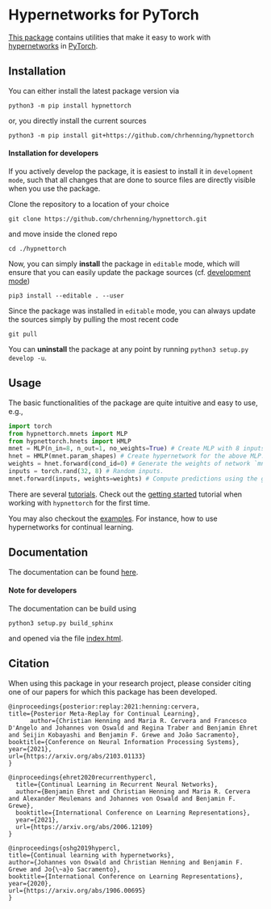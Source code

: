 # Hypernetworks for PyTorch

[This package](https://hypnettorch.readthedocs.io) contains utilities that make it easy to work with [hypernetworks](https://arxiv.org/abs/1609.09106) in [PyTorch](https://pytorch.org/).

## Installation

You can either install the latest package version via

```
python3 -m pip install hypnettorch
```

or, you directly install the current sources

```
python3 -m pip install git+https://github.com/chrhenning/hypnettorch
```

#### Installation for developers

If you actively develop the package, it is easiest to install it in `development mode`, such that all changes that are done to source files are directly visible when you use the package.

Clone the repository to a location of your choice

```
git clone https://github.com/chrhenning/hypnettorch.git
```

and move inside the cloned repo

```
cd ./hypnettorch
```

Now, you can simply **install** the package in `editable` mode, which will ensure that you can easily update the package sources (cf. [development mode](https://setuptools.readthedocs.io/en/latest/userguide/development_mode.html))

```
pip3 install --editable . --user
```

Since the package was installed in `editable` mode, you can always update the sources simply by pulling the most recent code

```
git pull
```

You can **uninstall** the package at any point by running `python3 setup.py develop -u`.

## Usage

The basic functionalities of the package are quite intuitive and easy to use, e.g.,

```python
import torch
from hypnettorch.mnets import MLP
from hypnettorch.hnets import HMLP
mnet = MLP(n_in=8, n_out=1, no_weights=True) # Create MLP with 8 inputs and 1 output.
hnet = HMLP(mnet.param_shapes) # Create hypernetwork for the above MLP.
weights = hnet.forward(cond_id=0) # Generate the weights of network `mnet`.
inputs = torch.rand(32, 8) # Random inputs.
mnet.forward(inputs, weights=weights) # Compute predictions using the generated weights.
```

There are several [tutorials](https://github.com/chrhenning/hypnettorch/tree/master/hypnettorch/tutorials). Check out the [getting started](https://github.com/chrhenning/hypnettorch/blob/master/hypnettorch/tutorials/getting_started.ipynb) tutorial when working with ``hypnettorch`` for the first time.

You may also checkout the [examples](https://hypnettorch.readthedocs.io/en/latest/examples.html). For instance, how to use hypernetworks for continual learning.

## Documentation

The documentation can be found [here](https://hypnettorch.readthedocs.io).

#### Note for developers

The documentation can be build using 

```
python3 setup.py build_sphinx
```

and opened via the file [index.html](docs/html/index.html).

## Citation

When using this package in your research project, please consider citing one of our papers for which this package has been developed.

```
@inproceedings{posterior:replay:2021:henning:cervera,
title={Posterior Meta-Replay for Continual Learning}, 
      author={Christian Henning and Maria R. Cervera and Francesco D'Angelo and Johannes von Oswald and Regina Traber and Benjamin Ehret and Seijin Kobayashi and Benjamin F. Grewe and João Sacramento},
booktitle={Conference on Neural Information Processing Systems},
year={2021},
url={https://arxiv.org/abs/2103.01133}
}
```

```
@inproceedings{ehret2020recurrenthypercl,
  title={Continual Learning in Recurrent Neural Networks},
  author={Benjamin Ehret and Christian Henning and Maria R. Cervera and Alexander Meulemans and Johannes von Oswald and Benjamin F. Grewe},
  booktitle={International Conference on Learning Representations},
  year={2021},
  url={https://arxiv.org/abs/2006.12109}
}
```

```
@inproceedings{oshg2019hypercl,
title={Continual learning with hypernetworks},
author={Johannes von Oswald and Christian Henning and Benjamin F. Grewe and Jo{\~a}o Sacramento},
booktitle={International Conference on Learning Representations},
year={2020},
url={https://arxiv.org/abs/1906.00695}
}
```
